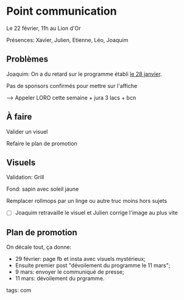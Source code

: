 # Point communication

Le 22 février, 11h au Lion d'Or

Présences: Xavier, Julien, Etienne, Léo, Joaquim

## Problèmes

Joaquim: On a du retard sur le programme établi [le 28 janvier](#/2020-01-28_com.md).

Pas de sponsors confirmés pour mettre sur l'affiche

--> Appeler LORO cette semaine + jura 3 lacs + bcn

## À faire

Valider un visuel

Refaire le plan de promotion

## Visuels

Validation: Grill

Fond: sapin avec soleil jaune

Remplacer rollmops par un linge ou autre truc moins hors sujets

- [ ] Joaquim retravaille le visuel et Julien corrige l'image au plus vite

## Plan de promotion

On décale tout, ça donne:

* 29 février: page fb et insta avec visuels mystérieux;
* Ensuite premier post "dévoilement du programme le 11 mars";
* 9 mars: envoyer le communiqué de presse;
* 11 mars: dévoilement du prgramme.



tags: com